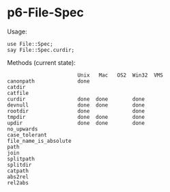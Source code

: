 p6-File-Spec
============

Usage:

	use File::Spec;
	say File::Spec.curdir;

Methods (current state):

	                       Unix   Mac   OS2  Win32  VMS
	canonpath              done                        
	catdir
	catfile
	curdir                 done  done        done      
	devnull                done  done        done      
	rootdir                done              done      
	tmpdir                 done  done        done      
	updir                  done  done        done      
	no_upwards
	case_tolerant
	file_name_is_absolute
	path
	join
	splitpath
	splitdir
	catpath
	abs2rel
	rel2abs
